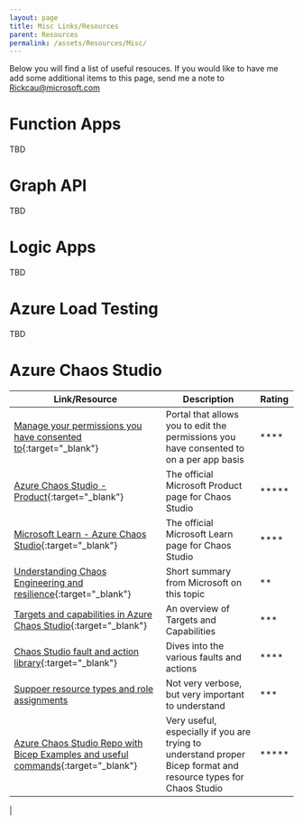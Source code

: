 ```yaml
---
layout: page
title: Misc Links/Resources
parent: Resources 
permalink: /assets/Resources/Misc/
---
```

Below you will find a list of useful resouces.  If you would like to have me add some additional items to this page, send me a note to Rickcau@microsoft.com

# Function Apps
TBD


# Graph API
TBD

# Logic Apps
TBD

# Azure Load Testing
TBD

# Azure Chaos Studio

| Link/Resource | Description | Rating |
|-------|--------|---------|
| [Manage your permissions you have consented to](https://myapps.microsoft.com/){:target="_blank"} | Portal that allows you to edit the permissions you have consented to on a per app basis | **** |
| [Azure Chaos Studio - Product](https://azure.microsoft.com/en-us/products/chaos-studio/){:target="_blank"} | The official Microsoft Product page for Chaos Studio | ***** |
| [Microsoft Learn - Azure Chaos Studio](https://learn.microsoft.com/en-us/azure/chaos-studio/){:target="_blank"} | The official Microsoft Learn page for Chaos Studio | **** |
| [Understanding Chaos Engineering and resilience](https://learn.microsoft.com/en-us/azure/chaos-studio/chaos-studio-chaos-engineering-overview){:target="_blank"}  | Short summary from Microsoft on this topic | ** |
| [Targets and capabilities in Azure Chaos Studio](https://learn.microsoft.com/en-us/azure/chaos-studio/chaos-studio-targets-capabilities){:target="_blank"} | An overview of Targets and Capabilities | *** |
| [Chaos Studio fault and action library](https://learn.microsoft.com/en-us/azure/chaos-studio/chaos-studio-fault-library){:target="_blank"} | Dives into the various faults and actions | **** |
| [Suppoer resource types and role assignments](https://learn.microsoft.com/en-us/azure/chaos-studio/chaos-studio-fault-providers) | Not very verbose, but very important to understand | *** |
| [Azure Chaos Studio Repo with Bicep Examples and useful commands](https://github.com/Rickcau/Azure-Chaos-Studio){:target="_blank"}  | Very useful, especially if you are trying to understand proper Bicep format and resource types for Chaos Studio | ***** |
|
